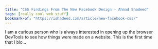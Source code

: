 ```yaml
---
title: "CSS Findings From The New Facebook Design - Ahmad Shadeed"
tags: [really cool web stuff]
bookmark-of: "https://ishadeed.com/article/new-facebook-css/"
---
```

I am a curious person who is always interested in opening up the browser DevTools to see how things were made on a website. This is the first time that I blo...